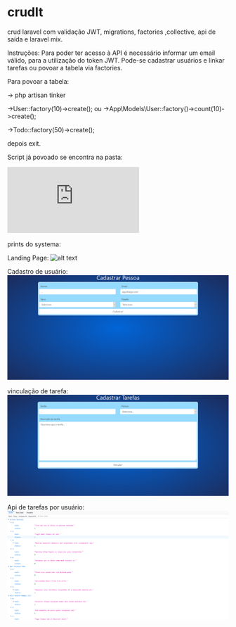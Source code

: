 # crudIt
 crud laravel com validação JWT, migrations, factories ,collective, api de saída e laravel mix.
 
 Instruções:
    Para poder ter acesso à API é necessário informar um email válido, para a utilização do token JWT.
    Pode-se cadastrar usuários e linkar tarefas ou povoar a tabela via factories.
    
Para povoar a tabela:

-> php artisan tinker

->User::factory(10)->create();
ou
->App\Models\User::factory()->count(10)->create();

->Todo::factory(50)->create();

depois exit.

Script já povoado se encontra na pasta:

![alt text](https://github.com/renatoracunha/crudIt/blob/main/sql_scripts/crudit.sql?raw=true)

prints do systema:

Landing Page:
![alt text](https://github.com/renatoracunha/crudIt/blob/main/system_prints/landing.png?raw=true)

Cadastro de usuário:
![alt text](https://github.com/renatoracunha/crudIt/blob/main/system_prints/cadastro.png?raw=true)

vinculação de tarefa:
![alt text](https://github.com/renatoracunha/crudIt/blob/main/system_prints/vinculo.png?raw=true)

Api de tarefas por usuário:
![alt text](https://github.com/renatoracunha/crudIt/blob/main/system_prints/api.png?raw=true)
